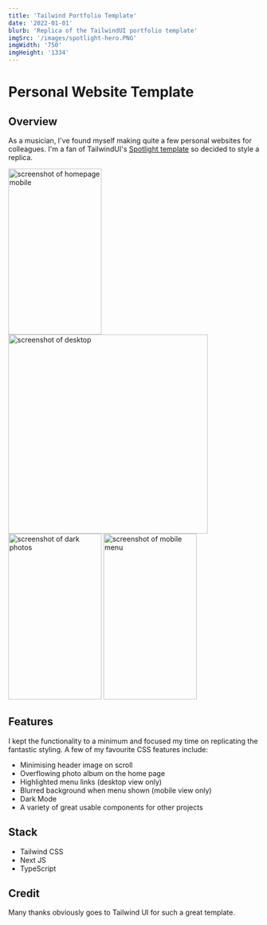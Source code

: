 ```yaml
---
title: 'Tailwind Portfolio Template'
date: '2022-01-01'
blurb: 'Replica of the TailwindUI portfolio template'
imgSrc: '/images/spotlight-hero.PNG'
imgWidth: '750'
imgHeight: '1334'
---
```


# Personal Website Template
## Overview
As a musician, I've found myself making quite a few personal websites for colleagues. I'm a fan of TailwindUI's [Spotlight template](https://tailwindui.com/templates/spotlight) so decided to style a replica.

<img src="./public/images/mobile-home.PNG" width="187" height="333" alt="screenshot of homepage mobile"/>
<img src="./public/images/desktop.PNG" width="400" height="400" alt="screenshot of desktop"/>
<img src="./public/images/darkMode.PNG" width="187" height="333" alt="screenshot of dark photos"/>
<img src="./public/images/menu-mobile.PNG" width="187" height="333" alt="screenshot of mobile menu"/>


## Features
I kept the functionality to a minimum and focused my time on replicating the fantastic styling. A few of my favourite CSS features include:
- Minimising header image on scroll
- Overflowing photo album on the home page
- Highlighted menu links (desktop view only)
- Blurred background when menu shown (mobile view only)
- Dark Mode
- A variety of great usable components for other projects

## Stack
- Tailwind CSS
- Next JS
- TypeScript

## Credit
Many thanks obviously goes to Tailwind UI for such a great template.